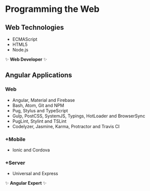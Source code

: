 # Programming the Web

## Web Technologies
* ECMAScript
* HTML5
* Node.js

:sparkles: **Web Developer** :sparkles:

## Angular Applications

### Web
* Angular, Material and Firebase
* Bash, Atom, Git and NPM
* Pug, Stylus and TypeScript
* Gulp, PostCSS, SystemJS, Typings, HotLoader and BrowserSync
* PugLint, Stylint and TSLint
* Codelyzer, Jasmine, Karma, Protractor and Travis CI

### +Mobile
* Ionic and Cordova

### +Server
* Universal and Express

:sparkles: **Angular Expert** :sparkles:
